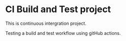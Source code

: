 # CI Build and Test project

This is continuous intergration project.

Testing a build and test workflow using gitHub actions.
